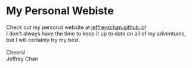 # My Personal Webiste

Check out my personal website at 
<a target="_blank" href="https://jeffreyxchan.github.io/">jeffreyxchan.github.io</a>!
<br>
I don't always have the time to keep it up to date on all of my adventures,
but I will certainly try my best.
<br><br>
Cheers!
<br>
Jeffrey Chan

